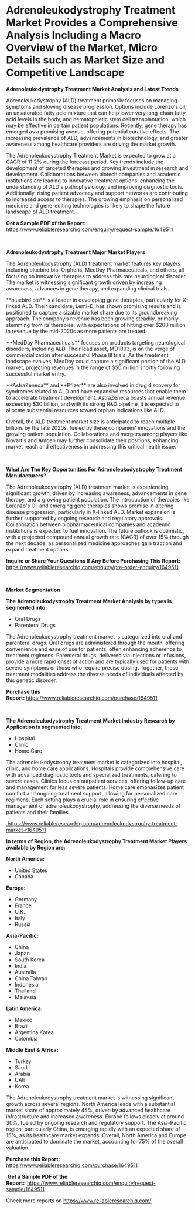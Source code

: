 <p><h1>Adrenoleukodystrophy Treatment Market Provides a Comprehensive Analysis Including a Macro Overview of the Market, Micro Details such as Market Size and Competitive Landscape</h1></p><p><strong>Adrenoleukodystrophy Treatment Market Analysis and Latest Trends</strong></p>
<p><p>Adrenoleukodystrophy (ALD) treatment primarily focuses on managing symptoms and slowing disease progression. Options include Lorenzo's oil, an unsaturated fatty acid mixture that can help lower very long-chain fatty acid levels in the body, and hematopoietic stem cell transplantation, which may be effective in certain patient populations. Recently, gene therapy has emerged as a promising avenue, offering potential curative effects. The increasing prevalence of ALD, advancements in biotechnology, and greater awareness among healthcare providers are driving the market growth.</p><p>The Adrenoleukodystrophy Treatment Market is expected to grow at a CAGR of 11.2% during the forecast period. Key trends include the development of targeted therapies and growing investment in research and development. Collaborations between biotech companies and academic institutions are leading to innovative treatment options, enhancing the understanding of ALD's pathophysiology, and improving diagnostic tools. Additionally, rising patient advocacy and support networks are contributing to increased access to therapies. The growing emphasis on personalized medicine and gene-editing technologies is likely to shape the future landscape of ALD treatment.</p></p>
<p><strong>Get a Sample PDF of the Report:&nbsp;</strong> <a href="https://www.reliableresearchiq.com/enquiry/request-sample/1649511?utm_campaign=2714&utm_medium=2&utm_source=Github&utm_content=ia&utm_term=03032025&utm_id=adrenoleukodystrophy-treatment">https://www.reliableresearchiq.com/enquiry/request-sample/1649511</a></p>
<p>&nbsp;</p>
<p><strong>Adrenoleukodystrophy Treatment Major Market Players</strong></p>
<p><p>The Adrenoleukodystrophy (ALD) treatment market features key players including bluebird bio, Orpheris, MedDay Pharmaceuticals, and others, all focusing on innovative therapies to address this rare neurological disorder. The market is witnessing significant growth driven by increasing awareness, advances in gene therapy, and expanding clinical trials.</p><p>**bluebird bio** is a leader in developing gene therapies, particularly for X-linked ALD. Their candidate, Lenti-D, has shown promising results and is positioned to capture a sizable market share due to its groundbreaking approach. The company’s revenue has been growing steadily, primarily stemming from its therapies, with expectations of hitting over $200 million in revenue by the mid-2020s as more patients are treated.</p><p>**MedDay Pharmaceuticals** focuses on products targeting neurological disorders, including ALD. Their lead asset, MD1003, is on the verge of commercialization after successful Phase III trials. As the treatment landscape evolves, MedDay could capture a significant portion of the ALD market, projecting revenues in the range of $50 million shortly following successful market entry.</p><p>**AstraZeneca** and **Pfizer** are also involved in drug discovery for syndromes related to ALD and have expansive resources that enable them to accelerate treatment development. AstraZeneca boasts annual revenue exceeding $30 billion, and with its strong R&D pipeline, it is expected to allocate substantial resources toward orphan indications like ALD.</p><p>Overall, the ALD treatment market size is anticipated to reach multiple billions by the late 2020s, fueled by these companies' innovations and the growing patient population. Collaborations and mergers among players like Novartis and Amgen may further consolidate their positions, enhancing market reach and effectiveness in addressing this critical health issue.</p></p>
<p>&nbsp;</p>
<p><strong>What Are The Key Opportunities For Adrenoleukodystrophy Treatment Manufacturers?</strong></p>
<p><p>The Adrenoleukodystrophy (ALD) treatment market is experiencing significant growth, driven by increasing awareness, advancements in gene therapy, and a growing patient population. The introduction of therapies like Lorenzo's Oil and emerging gene therapies shows promise in altering disease progression, particularly in X-linked ALD. Market expansion is further supported by ongoing research and regulatory approvals. Collaboration between biopharmaceutical companies and academic institutions is expected to fuel innovation. The future outlook is optimistic, with a projected compound annual growth rate (CAGR) of over 15% through the next decade, as personalized medicine approaches gain traction and expand treatment options.</p></p>
<p><strong>Inquire or Share Your Questions If Any Before Purchasing This Report:</strong> <a href="https://www.reliableresearchiq.com/enquiry/pre-order-enquiry/1649511?utm_campaign=2714&utm_medium=2&utm_source=Github&utm_content=ia&utm_term=03032025&utm_id=adrenoleukodystrophy-treatment">https://www.reliableresearchiq.com/enquiry/pre-order-enquiry/1649511</a></p>
<p>&nbsp;</p>
<p><strong>Market Segmentation</strong></p>
<p><strong>The Adrenoleukodystrophy Treatment Market Analysis by types is segmented into:</strong></p>
<p><ul><li>Oral Drugs</li><li>Parenteral Drugs</li></ul></p>
<p><p>The Adrenoleukodystrophy treatment market is categorized into oral and parenteral drugs. Oral drugs are administered through the mouth, offering convenience and ease of use for patients, often enhancing adherence to treatment regimens. Parenteral drugs, delivered via injections or infusions, provide a more rapid onset of action and are typically used for patients with severe symptoms or those who require precise dosing. Together, these treatment modalities address the diverse needs of individuals affected by this genetic disorder.</p></p>
<p><strong>Purchase this Report:&nbsp;</strong><a href="https://www.reliableresearchiq.com/purchase/1649511?utm_campaign=2714&utm_medium=2&utm_source=Github&utm_content=ia&utm_term=03032025&utm_id=adrenoleukodystrophy-treatment">https://www.reliableresearchiq.com/purchase/1649511</a></p>
<p>&nbsp;</p>
<p><strong>The Adrenoleukodystrophy Treatment Market Industry Research by Application is segmented into:</strong></p>
<p><ul><li>Hospital</li><li>Clinic</li><li>Home Care</li></ul></p>
<p><p>The adrenoleukodystrophy treatment market is categorized into hospital, clinic, and home care applications. Hospitals provide comprehensive care with advanced diagnostic tools and specialized treatments, catering to severe cases. Clinics focus on outpatient services, offering follow-up care and management for less severe patients. Home care emphasizes patient comfort and ongoing treatment support, allowing for personalized care regimens. Each setting plays a crucial role in ensuring effective management of adrenoleukodystrophy, addressing the diverse needs of patients and their families.</p></p>
<p><a href="https://www.reliableresearchiq.com/adrenoleukodystrophy-treatment-market-r1649511?utm_campaign=2714&utm_medium=2&utm_source=Github&utm_content=ia&utm_term=03032025&utm_id=adrenoleukodystrophy-treatment">&nbsp;https://www.reliableresearchiq.com/adrenoleukodystrophy-treatment-market-r1649511</a></p>
<p><strong>In terms of Region, the Adrenoleukodystrophy Treatment Market Players available by Region are:</strong></p>
<p>
    <p> <strong> North America: </strong>
        <ul>
            <li>United States</li>
            <li>Canada</li>
        </ul>
        </p> 
    <p> <strong> Europe: </strong>
        <ul>
            <li>Germany</li>
            <li>France</li>
            <li>U.K.</li>
            <li>Italy</li>
            <li>Russia</li>
        </ul>
        </p> 
    <p> <strong> Asia-Pacific: </strong>
        <ul>
            <li>China</li>
            <li>Japan</li>
            <li>South Korea</li>
            <li>India</li>
            <li>Australia</li>
            <li>China Taiwan</li>
            <li>Indonesia</li>
            <li>Thailand</li>
            <li>Malaysia</li>
        </ul>
        </p> 
    <p> <strong> Latin America: </strong>
        <ul>
            <li>Mexico</li>
            <li>Brazil</li>
            <li>Argentina Korea</li>
            <li>Colombia</li>
        </ul>
        </p> 
    <p> <strong> Middle East & Africa: </strong>
        <ul>
            <li>Turkey</li>
            <li>Saudi</li>
            <li>Arabia</li>
            <li>UAE</li>
            <li>Korea</li>
        </ul>
    </p>
    </p>
<p><p>The Adrenoleukodystrophy treatment market is witnessing significant growth across several regions. North America leads with a substantial market share of approximately 45%, driven by advanced healthcare infrastructure and increased awareness. Europe follows closely at around 30%, fueled by ongoing research and regulatory support. The Asia-Pacific region, particularly China, is emerging rapidly with an expected share of 15%, as its healthcare market expands. Overall, North America and Europe are anticipated to dominate the market, accounting for 75% of the overall valuation.</p></p>
<p><strong>Purchase this Report: </strong><a href="https://www.reliableresearchiq.com/purchase/1649511?utm_campaign=2714&utm_medium=2&utm_source=Github&utm_content=ia&utm_term=03032025&utm_id=adrenoleukodystrophy-treatment">https://www.reliableresearchiq.com/purchase/1649511</a></p>
<p>&nbsp;<strong>Get a Sample PDF of the Report:&nbsp;&nbsp;</strong><a href="https://www.reliableresearchiq.com/enquiry/request-sample/1649511?utm_campaign=2714&utm_medium=2&utm_source=Github&utm_content=ia&utm_term=03032025&utm_id=adrenoleukodystrophy-treatment">https://www.reliableresearchiq.com/enquiry/request-sample/1649511</a></p>
<p><strong></strong></p>
<p>Check more reports on <a href="https://www.reliableresearchiq.com/?utm_campaign=2714&utm_medium=2&utm_source=Github&utm_content=ia&utm_term=03032025&utm_id=adrenoleukodystrophy-treatment">https://www.reliableresearchiq.com/</a></p>